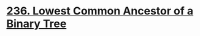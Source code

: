 # [236. Lowest Common Ancestor of a Binary Tree](https://leetcode.com/problems/lowest-common-ancestor-of-a-binary-tree/)
